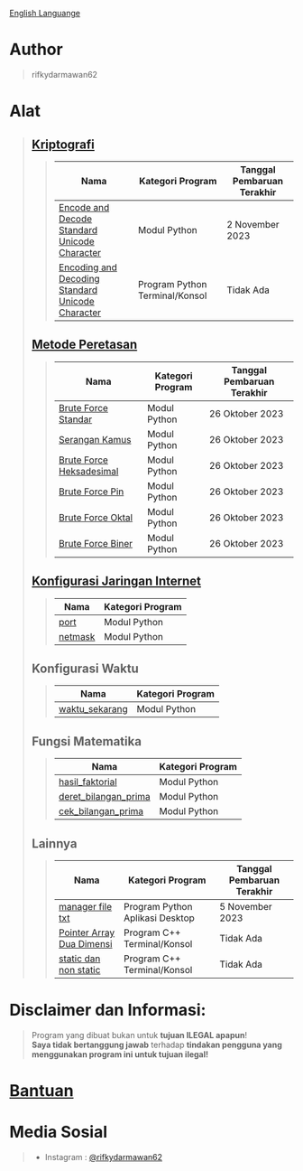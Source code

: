 [English Languange](https://github.com/rifkydarmawan62/program_publik/blob/Publik/README.md)

# Author
> rifkydarmawan62

# Alat
> ## [Kriptografi](https://github.com/rifkydarmawan62/program_publik/tree/Publik/Modul/kriptografi)
>> | Nama | Kategori Program | Tanggal Pembaruan Terakhir |
>> | --- | --- | --- |
>> | [Encode and Decode Standard Unicode Character](https://github.com/rifkydarmawan62/program_publik/blob/Publik/Modul/kriptografi/unicode_standar.py) | Modul Python | 2 November 2023 |
>> | [Encoding and Decoding Standard Unicode Character](https://github.com/rifkydarmawan62/program_publik/blob/Publik/Modul/kriptografi/__main__.py) | Program Python Terminal/Konsol | Tidak Ada |
> ## [Metode Peretasan](https://github.com/rifkydarmawan62/program_publik/tree/Publik/Modul/metode_peretasan)
>> | Nama | Kategori Program | Tanggal Pembaruan Terakhir |
>> | --- | --- | --- |
>> | [Brute Force Standar](https://github.com/rifkydarmawan62/program_publik/blob/Publik/Modul/metode_peretasan/__init__.py) | Modul Python | 26 Oktober 2023 |
>> | [Serangan Kamus](https://github.com/rifkydarmawan62/program_publik/blob/Publik/Modul/metode_peretasan/__init__.py) | Modul Python | 26 Oktober 2023 |
>> | [Brute Force Heksadesimal](https://github.com/rifkydarmawan62/program_publik/blob/Publik/Modul/metode_peretasan/__init__.py) | Modul Python | 26 Oktober 2023 |
>> | [Brute Force Pin](https://github.com/rifkydarmawan62/program_publik/blob/Publik/Modul/metode_peretasan/__init__.py) | Modul Python | 26 Oktober 2023 |
>> | [Brute Force Oktal](https://github.com/rifkydarmawan62/program_publik/blob/Publik/Modul/metode_peretasan/__init__.py) | Modul Python | 26 Oktober 2023 |
>> | [Brute Force Biner](https://github.com/rifkydarmawan62/program_publik/blob/Publik/Modul/metode_peretasan/__init__.py) | Modul Python | 26 Oktober 2023 |
> ## [Konfigurasi Jaringan Internet](https://github.com/rifkydarmawan62/program_publik/tree/Publik/Modul/jaringan_internet)
>> | Nama | Kategori Program |
>> | --- | --- |
>> | [port](https://github.com/rifkydarmawan62/program_publik/tree/Publik/Modul/jaringan_internet/port) | Modul Python |
>> | [netmask](https://github.com/rifkydarmawan62/program_publik/tree/Publik/Modul/jaringan_internet/netmask) | Modul Python |
> ## Konfigurasi Waktu
>> | Nama | Kategori Program |
>> | --- | --- |
>> | [waktu_sekarang](https://github.com/rifkydarmawan62/program_publik/blob/Publik/Modul/waktu_sekarang/__init__.py) | Modul Python |
> ## Fungsi Matematika
>> | Nama | Kategori Program |
>> | --- | --- |
>> | [hasil_faktorial](https://github.com/rifkydarmawan62/program_publik/blob/Publik/Modul/matematika/__init__.py) | Modul Python |
>> | [deret_bilangan_prima](https://github.com/rifkydarmawan62/program_publik/blob/Publik/Modul/matematika/__init__.py) | Modul Python |
>> | [cek_bilangan_prima](https://github.com/rifkydarmawan62/program_publik/blob/Publik/Modul/matematika/__init__.py) | Modul Python |
> ## Lainnya
>> | Nama | Kategori Program | Tanggal Pembaruan Terakhir |
>> | --- | --- | --- |
>> | [manager file txt](https://github.com/rifkydarmawan62/program_publik/tree/Publik/Manager%20File%20txt) | Program Python Aplikasi Desktop | 5 November 2023 |
>> | [Pointer Array Dua Dimensi](https://github.com/rifkydarmawan62/program_publik/blob/Publik/C++/Dasar-Dasar/Pointer%20Array.cpp) | Program C++ Terminal/Konsol | Tidak Ada |
>> | [static dan non static](https://github.com/rifkydarmawan62/program_publik/blob/Publik/C%2B%2B/Dasar-Dasar/static%20dan%20non%20static.cpp) | Program C++ Terminal/Konsol | Tidak Ada |
# Disclaimer dan Informasi:
> Program yang dibuat bukan untuk **tujuan ILEGAL apapun**!  
> **Saya tidak bertanggung jawab** terhadap **tindakan pengguna yang menggunakan program ini untuk tujuan ilegal!**  
# [Bantuan](https://github.com/rifkydarmawan62/program_publik/blob/Publik/Modul/README.md)
# Media Sosial
> - Instagram : [@rifkydarmawan62](https://www.instagram.com/rifkydarmawan62/)
